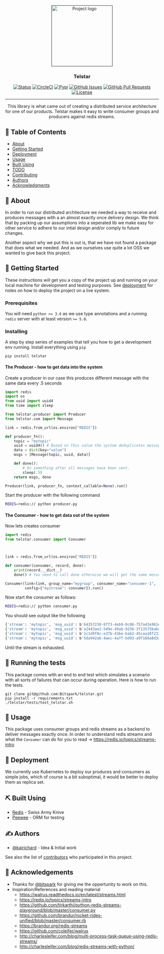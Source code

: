<p align="center">
  <a href="" rel="noopener">
 <img width=200px height=200px src="https://i.imgur.com/M2E5FvK.png" alt="Project logo"></a>
</p>

<h3 align="center">Telstar</h3>

<div align="center">

  [![Status](https://img.shields.io/badge/status-active-success.svg)]()
  [![CircleCI](https://circleci.com/gh/Bitspark/telstar.svg?style=svg)](https://circleci.com/gh/Bitspark/telstar)
  [![Pypi](https://img.shields.io/pypi/v/telstar.svg?style=svg)](https://pypi.org/project/telstar/)
  [![GitHub Issues](https://img.shields.io/github/issues/Bitspark/telstar.svg)](https://github.com/kylelobo/The-Documentation-Compendium/issues)
  [![GitHub Pull Requests](https://img.shields.io/github/issues-pr/Bitspark/telstar.svg)](https://github.com/kylelobo/The-Documentation-Compendium/pulls)
  [![License](https://img.shields.io/badge/license-MIT-blue.svg)](/LICENSE)

</div>

---

<p align="center">
    This library is what came out of creating a distributed service architecture for one of our products.
    Telstar makes it easy to write consumer groups and producers against redis streams.
    <br>
</p>

## 📝 Table of Contents
- [About](#about)
- [Getting Started](#getting_started)
- [Deployment](#deployment)
- [Usage](#usage)
- [Built Using](#built_using)
- [TODO](../TODO.md)
- [Contributing](../CONTRIBUTING.md)
- [Authors](#authors)
- [Acknowledgments](#acknowledgement)

## 🧐 About <a name = "about"></a>
In order to run our distributed architecture we needed a way to receive and produces messages with a an almost exactly once delivery design.
We think that by packing up our assumptions into a seperated lib we make easy for other service to adhere to our intial design and/or comply to future changes.

Another aspect why we put this is out is, that we have not found a package that does what we needed. And as we ourselves use quite a lot OSS we wanted to give back this project.

## 🏁 Getting Started <a name = "getting_started"></a>
These instructions will get you a copy of the project up and running on your local machine for development and testing purposes. See [deployment](#deployment) for notes on how to deploy the project on a live system.

### Prerequisites
You will need `python >= 3.6` as we use type annotations and a running `redis` server with at least version `>= 5.0`.

### Installing
A step by step series of examples that tell you how to get a development env running.
Install everything using `pip`

```
pip install telstar
```

#### The Producer - how to get data into the system

Create a producer in our case this produces different message with the same data every .5 seconds
```python
import redis
import os
from uuid import uuid4
from time import sleep

from telstar.producer import Producer
from telstar.com import Message

link = redis.from_url(os.environ["REDIS"])

def producer_fn():
    topic = "mytopic"
    uuid = uuid4() # Based on this value the system deduplicates messages
    data = dict(key="value")
    msgs = [Message(topic, uuid, data)]

    def done():
        # Do something after all messages have been sent.
        sleep(.5)
    return msgs, done

Producer(link, producer_fn, context_callable=None).run()
```
Start the producer with the following command

```bash
REDIS=redis:// python producer.py
```

#### The Consumer - how to get data out of the system
Now lets creates consumer

```python
import redis
from telstar.consumer import Consumer



link = redis.from_url(os.environ["REDIS"])

def consumer(consumer, record, done):
    print(record.__dict__)
    done() # You need to call done otherwise we will get the same message over and over again

Consumer(link=link, group_name="mygroup", consumer_name="consumer-1",
         config={"mystream": consumer}).run()

```

Now start the consumer as follows:
```bash
REDIS=redis:// python consumer.py
```
You should see output like the following
```bash
{'stream': 'mytopic', 'msg_uuid': b'64357230-8ff3-4eb9-8c06-757a42e961e2', 'data': {'key': 'value'}}
{'stream': 'mytopic', 'msg_uuid': b'a2443ae2-549e-49ab-9256-3f13575ba6ae', 'data': {'key': 'value'}}
{'stream': 'mytopic', 'msg_uuid': b'1c1d9f8c-e37b-43be-bab2-45caa10f233d', 'data': {'key': 'value'}}
{'stream': 'mytopic', 'msg_uuid': b'5da942ab-4aec-4a7f-bd93-a97168a8d3ad', 'data': {'key': 'value'}}
```
Until the stream is exhausted.

## 🔧 Running the tests <a name = "tests"></a>
This package comes with an end to end test which simulates
a scenario with all sorts of failures that can occur during operation. Here is how to run the tests.

```
git clone git@github.com:Bitspark/telstar.git
pip install -r requirements.txt
./telstar/tests/test_telstar.sh
```

## 🎈 Usage <a name="usage"></a>
This package uses consumer groups and redis streams as a backend to deliver messages exactly once. In order to understand redis streams and what the `Consumer` can do for you to read -> https://redis.io/topics/streams-intro

## 🚀 Deployment <a name = "deployment"></a>
We currently use Kubernetes to deploy our produces and consumers as simple jobs, which of course is a bit suboptimal, it would be better to deploy them as replica set.

## ⛏️ Built Using <a name = "built_using"></a>
- [Redis](https://redis.io/) - Swiss Army Knive
- [Peewee](http://docs.peewee-orm.com/en/latest/) - ORM for testing

## ✍️ Authors <a name = "authors"></a>
- [@kairichard](https://github.com/kairichard) - Idea & Initial work

See also the list of [contributors](https://github.com/Bitspark/telstar/contributors) who participated in this project.

## 🎉 Acknowledgements <a name = "acknowledgement"></a>
- Thanks for [@bitspark](https://github.com/Bitspark/) for giving me the oppertunity to work on this.
- Inspiration/References and reading material
  - https://walrus.readthedocs.io/en/latest/streams.html
  - https://redis.io/topics/streams-intro
  - https://github.com/tirkarthi/python-redis-streams-playground/blob/master/consumer.py
  - https://github.com/brandur/rocket-rides-unified/blob/master/consumer.rb
  - https://brandur.org/redis-streams
  - https://github.com/coleifer/walrus
  - http://charlesleifer.com/blog/multi-process-task-queue-using-redis-streams/
  - http://charlesleifer.com/blog/redis-streams-with-python/
